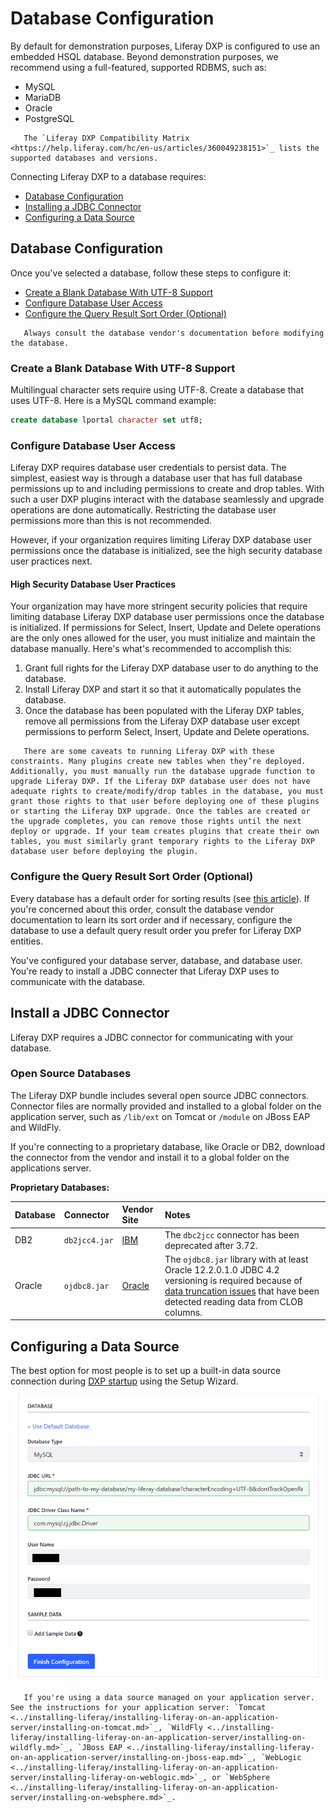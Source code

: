 # Database Configuration

By default for demonstration purposes, Liferay DXP is configured to use an embedded HSQL database. Beyond demonstration purposes, we recommend using a full-featured, supported RDBMS, such as:

-   MySQL
-   MariaDB
-   Oracle
-   PostgreSQL

```note::
   The `Liferay DXP Compatibility Matrix <https://help.liferay.com/hc/en-us/articles/360049238151>`_ lists the supported databases and versions.
```

Connecting Liferay DXP to a database requires:

-   [Database Configuration](#database-configuration)
-   [Installing a JDBC Connector](#installing-a-jdbc-connector)
-   [Configuring a Data Source](#configure-a-data-source)

## Database Configuration

Once you've selected a database, follow these steps to configure it:

-   [Create a Blank Database With UTF-8 Support](#creatre-a-blank-database-with-utf-8-support)
-   [Configure Database User Access](#configure-database-user-access)
-   [Configure the Query Result Sort Order (Optional)](#configure-the-query-result-sort-order-optional)

```important::
   Always consult the database vendor's documentation before modifying the database.
```

### Create a Blank Database With UTF-8 Support

Multilingual character sets require using UTF-8. Create a database that uses UTF-8. Here is a MySQL command example:

```sql
create database lportal character set utf8;
```

### Configure Database User Access

Liferay DXP requires database user credentials to persist data. The simplest, easiest way is through a database user that has full database permissions up to and including permissions to create and drop tables. With such a user DXP plugins interact with the database seamlessly and upgrade operations are done automatically. Restricting the database user permissions more than this is not recommended.

However, if your organization requires limiting Liferay DXP database user permissions once the database is initialized, see the high security database user practices next.

#### High Security Database User Practices

Your organization may have more stringent security policies that require limiting database Liferay DXP database user permissions once the database is initialized. If permissions for Select, Insert, Update and Delete operations are the only ones allowed for the user, you must initialize and maintain the database manually. Here's what's recommended to accomplish this:

1. Grant full rights for the Liferay DXP database user to do anything to the database.
1. Install Liferay DXP and start it so that it automatically populates the database.
1. Once the database has been populated with the Liferay DXP tables, remove all permissions from the Liferay DXP database user except permissions to perform Select, Insert, Update and Delete operations.

```warning::
   There are some caveats to running Liferay DXP with these constraints. Many plugins create new tables when they’re deployed. Additionally, you must manually run the database upgrade function to upgrade Liferay DXP. If the Liferay DXP database user does not have adequate rights to create/modify/drop tables in the database, you must grant those rights to that user before deploying one of these plugins or starting the Liferay DXP upgrade. Once the tables are created or the upgrade completes, you can remove those rights until the next deploy or upgrade. If your team creates plugins that create their own tables, you must similarly grant temporary rights to the Liferay DXP database user before deploying the plugin.
```

### Configure the Query Result Sort Order (Optional)

Every database has a default order for sorting results (see [this article](https://help.liferay.com/hc/en-us/articles/360029315971-Sort-Order-Changed-with-a-Different-Database)). If you're concerned about this order, consult the database vendor documentation to learn its sort order and if necessary, configure the database to use a default query result order you prefer for Liferay DXP entities.

You've configured your database server, database, and database user. You're ready to install a JDBC connecter that Liferay DXP uses to communicate with the database.

## Install a JDBC Connector

Liferay DXP requires a JDBC connector for communicating with your database.

### Open Source Databases

The Liferay DXP bundle includes several open source JDBC connectors. Connector files are normally provided and installed to a global folder on the application server, such as `/lib/ext` on Tomcat or `/module` on JBoss EAP and WildFly.

If you're connecting to a proprietary database, like Oracle or DB2, download the connector from the vendor and install it to a global folder on the applications server.

**Proprietary Databases:**

| Database | Connector     | Vendor Site                                 | Notes                                                                                                                                                                                                                             |
| :------- | :------------ | :------------------------------------------ | :-------------------------------------------------------------------------------------------------------------------------------------------------------------------------------------------------------------------------------- |
| DB2      | `db2jcc4.jar` | [IBM](https://www.ibm.com/)                 | The `dbc2jcc` connector has been deprecated after 3.72.                                                                                                                                                                           |
| Oracle   | `ojdbc8.jar`  | [Oracle](https://www.oracle.com/index.html) | The `ojdbc8.jar` library with at least Oracle 12.2.0.1.0 JDBC 4.2 versioning is required because of [data truncation issues](https://issues.liferay.com/browse/LPS-79229) that have been detected reading data from CLOB columns. |

## Configuring a Data Source

The best option for most people is to set up a built-in data source connection during [DXP startup](../installing-liferay/running-liferay-for-the-first-time.md) using the Setup Wizard.

![The Setup Wizard's database section lets you configure DXP's built-in data source.](./database-configurations/images/01.png)

```note::
   If you're using a data source managed on your application server. See the instructions for your application server: `Tomcat <../installing-liferay/installing-liferay-on-an-application-server/installing-on-tomcat.md>`_, `WildFly <../installing-liferay/installing-liferay-on-an-application-server/installing-on-wildfly.md>`_, `JBoss EAP <../installing-liferay/installing-liferay-on-an-application-server/installing-on-jboss-eap.md>`_, `WebLogic <../installing-liferay/installing-liferay-on-an-application-server/installing-liferay-on-weblogic.md>`_, or `WebSphere <../installing-liferay/installing-liferay-on-an-application-server/installing-on-websphere.md>`_.
```

